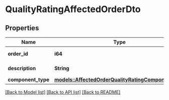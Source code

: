 # QualityRatingAffectedOrderDto

## Properties

Name | Type | Description | Notes
------------ | ------------- | ------------- | -------------
**order_id** | **i64** | Идентификатор заказа. | 
**description** | **String** | Описание проблемы. | 
**component_type** | [**models::AffectedOrderQualityRatingComponentType**](AffectedOrderQualityRatingComponentType.md) |  | 

[[Back to Model list]](../README.md#documentation-for-models) [[Back to API list]](../README.md#documentation-for-api-endpoints) [[Back to README]](../README.md)


